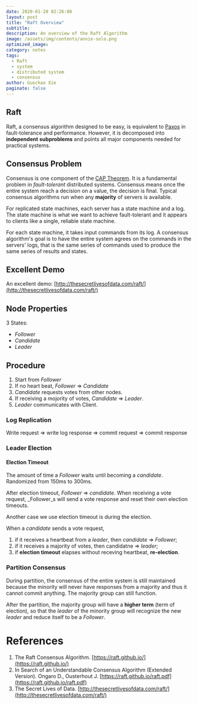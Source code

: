 ```yaml
---
date: 2020-01-28 02:26:08
layout: post
title: "Raft Overview"
subtitle:
description: An overview of the Raft Algorithm
image: /assets/img/contents/annie-solo.png
optimized_image:
category: notes
tags:
  - Raft
  - system
  - distributed system
  - consensus
author: Guochao Xie
paginate: false
---
```


## Raft

Raft, a consensus algorithm designed to be easy, is equivalent to [Paxos](/paxos-overview/) in fault-tolerance and performance. However, it is decomposed into **independent** **subproblems** and points all major components needed for practical systems.

## Consensus Problem

Consensus is one component of the [CAP Theorem](/cap-theorem/). It is a fundamental problem in _fault-tolerant_ distributed systems. Consensus means once the entire system reach a decision on a value, the decision is final. Typical consensus algorithms run when any **majority** of servers is available.

For replicated state machines, each server has a state machine and a log. The state machine is what we want to achieve fault-tolerant and it appears to clients like a single, reliable state machine.

For each state machine, it takes input commands from its log. A consensus algorithm's goal is to have the entire system agrees on the commands in the servers' logs, that is the same series of commands used to produce the same series of results and states.

## Excellent Demo

An excellent demo: [http://thesecretlivesofdata.com/raft/](http://thesecretlivesofdata.com/raft/)

<!-- <iframe src="http://thesecretlivesofdata.com/raft/"/> -->


## Node Properties

3 States:

- _Follower_
- _Candidate_
- _Leader_

## Procedure

1. Start from _Follower_
2. If no heart beat, _Follower_ => _Candidate_
3. _Candidate_ requests votes from other nodes.
4. If receiving a mojority of votes, _Candidate_ => _Leader_.
5. _Leader_ communicates with Client.

### Log Replication

Write request => write log response => commit request => commit response

### Leader Election

#### Election Timeout

The amount of time a _Follower_ waits until becoming a _candidate_. Randomized from 150ms to 300ms.

After election timeout, _Follower_ => _candidate_. When receiving a vote request, _Follower_s will send a vote response and reset their own election timeouts.

Another case we use election timeout is during the election. 

When a _candidate_ sends a vote request, 

1. if it receives a heartbeat from a _leader_, then _candidate_ => _Follower_;
2. if it receives a majority of votes, then candidatne => _leader_;
3. if **election timeout** elapses without receving heartbeat, **re-election**.

### Partition Consensus

During partition, the consensus of the entire system is still maintained because the minority will never have responses from a majority and thus it cannot commit anything. The majority group can still function.

After the partition, the majority group will have a **higher term** (term of election), so that the _leader_ of the minority group will recognize the new _leader_ and reduce itself to be a _Follower_.


References
===

1. The Raft Consensus Algorithm. [https://raft.github.io/](https://raft.github.io/)
2. In Search of an Understandable Consensus Algorithm (Extended Version). Ongaro D., Ousterhout J. [https://raft.github.io/raft.pdf](https://raft.github.io/raft.pdf)
3. The Secret Lives of Data. [http://thesecretlivesofdata.com/raft/](http://thesecretlivesofdata.com/raft/)